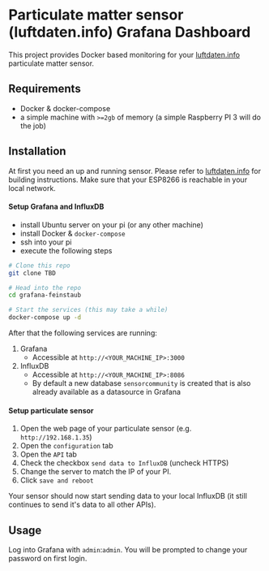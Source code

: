 # Particulate matter sensor (luftdaten.info) Grafana Dashboard

This project provides Docker based monitoring for your [luftdaten.info](https://github.com/opendata-stuttgart/meta) particulate matter sensor.

## Requirements

- Docker & docker-compose
- a simple machine with `>=2gb` of memory (a simple Raspberry PI 3 will do the job)

## Installation

At first you need an up and running sensor. Please refer to  [luftdaten.info](https://github.com/opendata-stuttgart/meta) for building instructions. Make sure that your ESP8266 is reachable in your local network.

#### Setup Grafana and InfluxDB

- install Ubuntu server on your pi (or any other machine)
- install Docker & `docker-compose`
- ssh into your pi
- execute the following steps
```bash
# Clone this repo
git clone TBD

# Head into the repo
cd grafana-feinstaub

# Start the services (this may take a while)
docker-compose up -d
```

After that the following services are running:

1. Grafana
    - Accessible at `http://<YOUR_MACHINE_IP>:3000`
2. InfluxDB
    - Accessible at `http://<YOUR_MACHINE_IP>:8086`
    - By default a new database `sensorcommunity` is created that is also already available as a datasource in Grafana

#### Setup particulate sensor

1. Open the web page of your particulate sensor (e.g. `http://192.168.1.35`)
2. Open the `configuration` tab
3. Open the `API` tab
4. Check the checkbox `send data to InfluxDB` (uncheck HTTPS)
5. Change the server to match the IP of your PI.
6. Click `save and reboot`

Your sensor should now start sending data to your local InfluxDB (it still continues to send it's data to all other APIs).
 
## Usage

Log into Grafana with `admin`:`admin`. You will be prompted to change your password on first login.